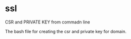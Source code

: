# ssl
CSR and PRIVATE KEY from commadn line

The bash file for creating the csr and private key for domain.
